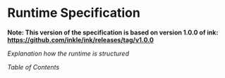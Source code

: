 # Runtime Specification

**Note: This version of the specification is based on version 1.0.0 of ink: https://github.com/inkle/ink/releases/tag/v1.0.0**

_Explanation how the runtime is structured_

_Table of Contents_